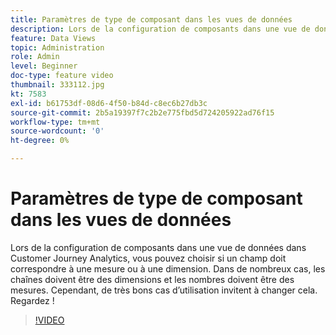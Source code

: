 ```yaml
---
title: Paramètres de type de composant dans les vues de données
description: Lors de la configuration de composants dans une vue de données dans Customer Journey Analytics, vous pouvez choisir si un champ doit correspondre à une mesure ou à une dimension. Dans de nombreux cas, les chaînes doivent être des dimensions et les nombres doivent être des mesures. Cependant, de très bons cas d’utilisation invitent à changer cela. Regardez !
feature: Data Views
topic: Administration
role: Admin
level: Beginner
doc-type: feature video
thumbnail: 333112.jpg
kt: 7583
exl-id: b61753df-08d6-4f50-b84d-c8ec6b27db3c
source-git-commit: 2b5a19397f7c2b2e775fbd5d724205922ad76f15
workflow-type: tm+mt
source-wordcount: '0'
ht-degree: 0%

---
```


# Paramètres de type de composant dans les vues de données

Lors de la configuration de composants dans une vue de données dans Customer Journey Analytics, vous pouvez choisir si un champ doit correspondre à une mesure ou à une dimension. Dans de nombreux cas, les chaînes doivent être des dimensions et les nombres doivent être des mesures. Cependant, de très bons cas d’utilisation invitent à changer cela. Regardez !

>[!VIDEO](https://video.tv.adobe.com/v/333112/?quality=12&learn=on)
